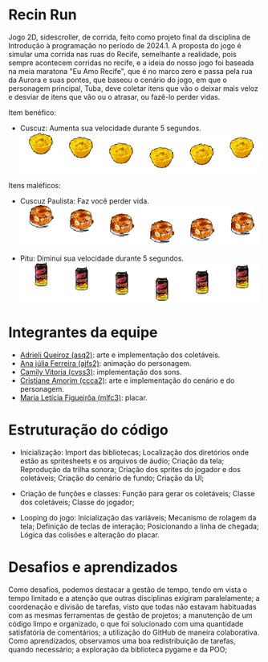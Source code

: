 # Recin Run
Jogo 2D, sidescroller, de corrida, feito como projeto final da disciplina de Introdução à programação no período de 2024.1. A proposta do jogo é simular uma corrida nas ruas do Recife, semelhante a realidade, pois sempre acontecem corridas no recife, e a ideia do nosso jogo foi baseada na meia maratona "Eu Amo Recife", que é no marco zero e passa pela rua da Aurora e suas pontes, que baseou o cenário do jogo, em que o personagem principal, Tuba, deve coletar itens que vão o deixar mais veloz e desviar de itens que vão ou o atrasar, ou fazê-lo perder vidas.

Item benéfico: 
- Cuscuz: Aumenta sua velocidade durante 5 segundos.
![Cuscuz](https://github.com/CrisCCAmorim/ProjetoFinal-IP/blob/main/imagens/coletaveis/cuscuz_animacao.png?raw=true)

Itens maléficos: 
- Cuscuz Paulista: Faz você perder vida.
![Cuscuz Paulista](https://github.com/CrisCCAmorim/ProjetoFinal-IP/blob/main/imagens/coletaveis/cuscuzpaulista_animacao.png?raw=true)

- Pitu: Diminui sua velocidade durante 5 segundos.
![Pitu](https://github.com/CrisCCAmorim/ProjetoFinal-IP/blob/main/imagens/coletaveis/pitu_animacao.png?raw=true)

# Integrantes da equipe
- [Adrieli Queiroz (asq2)](https://github.com/adriqueirozz): arte e implementação dos coletáveis.
- [Ana júlia Ferreira (ajfs2)](https://github.com/jujubsfs): animação do personagem.
- [Camily Vitoria (cvss3)](https://github.com/CamilySaraiva): implementação dos sons.
- [Cristiane Amorim (ccca2)](https://github.com/CrisCCAmorim): arte e implementação do cenário e do personagem.
- [Maria Letícia Figueirôa (mlfc3)](https://github.com/LetsSI): placar.

# Estruturação do código
- Inicialização:
Import das bibliotecas;
Localização dos diretórios onde estão as spritesheets e os arquivos de áudio;
Criação da tela;
Reprodução da trilha sonora;
Criação dos sprites do jogador e dos coletáveis;
Criação do cenário de fundo;
Criação da UI;

- Criação de funções e classes:
Função para gerar os coletáveis;
Classe dos coletáveis;
Classe do jogador;

- Looping do jogo:
Inicialização das variáveis;
Mecanismo de rolagem da tela;
Definição de teclas de interação;
Posicionando a linha de chegada;
Lógica das colisões e alteração do placar.

# Desafios e aprendizados
Como desafios, podemos destacar a gestão de tempo, tendo em vista o tempo limitado e a atenção que outras disciplinas exigiram paralelamente; a coordenação e divisão de tarefas, visto que todas não estavam habituadas com as mesmas ferramentas de gestão de projetos; a manutenção de um código limpo e organizado, o que foi solucionado com uma quantidade satisfatória de comentários; a utilização do GitHub de maneira colaborativa.
Como aprendizados, observamos uma boa redistribuição de tarefas, quando necessário; a exploração da biblioteca pygame e da POO;
